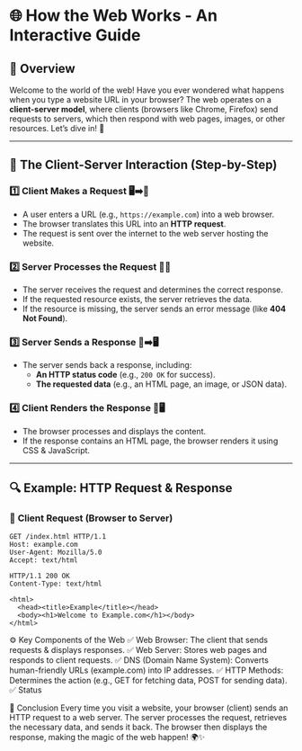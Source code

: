 # 🌐 How the Web Works - An Interactive Guide

## 🚀 Overview

Welcome to the world of the web! Have you ever wondered what happens when you type a website URL in your browser? The web operates on a **client-server model**, where clients (browsers like Chrome, Firefox) send requests to servers, which then respond with web pages, images, or other resources. Let’s dive in! 🎉

---

## 🔄 The Client-Server Interaction (Step-by-Step)

### 1️⃣ **Client Makes a Request** 🖥️➡️📡

- A user enters a URL (e.g., `https://example.com`) into a web browser.
- The browser translates this URL into an **HTTP request**.
- The request is sent over the internet to the web server hosting the website.

### 2️⃣ **Server Processes the Request** 🏢💡

- The server receives the request and determines the correct response.
- If the requested resource exists, the server retrieves the data.
- If the resource is missing, the server sends an error message (like **404 Not Found**).

### 3️⃣ **Server Sends a Response** 📡➡️🖥️

- The server sends back a response, including:
  - **An HTTP status code** (e.g., `200 OK` for success).
  - **The requested data** (e.g., an HTML page, an image, or JSON data).

### 4️⃣ **Client Renders the Response** 🎨🖥️

- The browser processes and displays the content.
- If the response contains an HTML page, the browser renders it using CSS & JavaScript.

---

## 🔍 **Example: HTTP Request & Response**

### 🔹 **Client Request (Browser to Server)**

```http
GET /index.html HTTP/1.1
Host: example.com
User-Agent: Mozilla/5.0
Accept: text/html

HTTP/1.1 200 OK
Content-Type: text/html

<html>
  <head><title>Example</title></head>
  <body><h1>Welcome to Example.com</h1></body>
</html>
```

⚙️ Key Components of the Web
✅ Web Browser: The client that sends requests & displays responses.
✅ Web Server: Stores web pages and responds to client requests.
✅ DNS (Domain Name System): Converts human-friendly URLs (example.com) into IP addresses.
✅ HTTP Methods: Determines the action (e.g., GET for fetching data, POST for sending data).
✅ Status

🎯 Conclusion
Every time you visit a website, your browser (client) sends an HTTP request to a web server. The server processes the request, retrieves the necessary data, and sends it back. The browser then displays the response, making the magic of the web happen! 🌍✨
